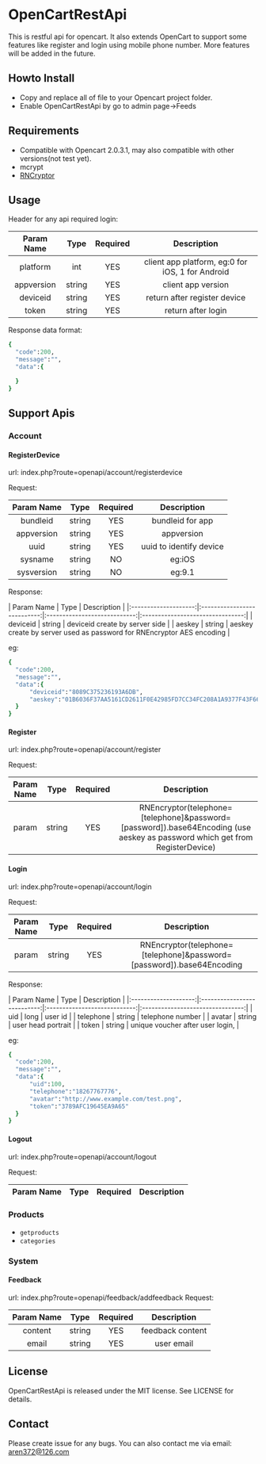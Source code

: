 # OpenCartRestApi
This is restful api for opencart. It also extends OpenCart to support some features like register and login using mobile phone number. More features will be added in the future.
  
## Howto Install

- Copy and replace all of file to your Opencart project folder.
- Enable OpenCartRestApi by go to admin page->Feeds

## Requirements

- Compatible with Opencart 2.0.3.1, may also compatible with other versions(not test yet).
- mcrypt
- [RNCryptor](https://github.com/RNCryptor/RNCryptor)

## Usage
  Header for any api required login:
  
| Param Name | Type  | Required  | Description  |
|:--------------------:|:---------------------------:|:----------------------------:|:--------------------------------:|
| platform | int  | YES  | client app platform, eg:0 for iOS, 1 for Android |
| appversion | string  | YES  | client app version|
| deviceid | string  | YES  | return after register device|
| token | string  | YES  | return after login|
  
  Response data format:
  ```ruby
  {
	"code":200,
	"message":"",
	"data":{

	}
}
```
## Support Apis

### Account
#### RegisterDevice
  url: index.php?route=openapi/account/registerdevice
  
  Request:
  
| Param Name | Type  | Required  | Description  |
|:--------------------:|:---------------------------:|:----------------------------:|:--------------------------------:|
| bundleid | string  | YES  | bundleid for app  |
| appversion | string  | YES  | appversion  |
| uuid | string  | YES  | uuid to identify device |
| sysname | string  | NO  | eg:iOS |
| sysversion | string  | NO  | eg:9.1 |

  Response:
  
| Param Name | Type  | Description  |
|:--------------------:|:---------------------------:|:----------------------------:|:--------------------------------:|
| deviceid | string | deviceid create by server side  |
| aeskey | string | aeskey create by server used as password for RNEncryptor AES encoding |

  eg:
  ```ruby
{
	"code":200,
	"message":"",
	"data":{
		"deviceid":"8089C375236193A6DB",
		"aeskey":"01B6036F37AA5161CD2611F0E42985FD7CC34FC208A1A9377F43F66EA40763E3"
	}
}
```

#### Register
  url: index.php?route=openapi/account/register
  
  Request:
  
| Param Name | Type  | Required  | Description  |
|:--------------------:|:---------------------------:|:----------------------------:|:--------------------------------:|
| param | string  | YES  | RNEncryptor(telephone=[telephone]&password=[password]).base64Encoding (use aeskey as password which get from RegisterDevice)|

#### Login
  url: index.php?route=openapi/account/login
  
  Request:
  
| Param Name | Type  | Required  | Description  |
|:--------------------:|:---------------------------:|:----------------------------:|:--------------------------------:|
| param | string  | YES  | RNEncryptor(telephone=[telephone]&password=[password]).base64Encoding |
  
  Response:
  
| Param Name | Type  | Description  |
|:--------------------:|:---------------------------:|:----------------------------:|:--------------------------------:|
| uid | long | user id  |
| telephone | string | telephone number |
| avatar | string | user head portrait |
| token | string | unique voucher after user login,  |

  eg:
  ```ruby
{
	"code":200,
	"message":"",
	"data":{
		"uid":100,
		"telephone":"18267767776",
		"avatar":"http://www.example.com/test.png",
		"token":"3789AFC19645EA9A65"
	}
}
```
#### Logout
  url: index.php?route=openapi/account/logout

  Request:
  
| Param Name | Type  | Required  | Description  |
|:--------------------:|:---------------------------:|:----------------------------:|:--------------------------------:|

### Products
- `getproducts`
- `categories`

### System
#### Feedback
url: index.php?route=openapi/feedback/addfeedback
  Request:
  
| Param Name | Type  | Required  | Description  |
|:--------------------:|:---------------------------:|:----------------------------:|:--------------------------------:|
| content | string  | YES  | feedback content |
| email | string  | YES  | user email |

## License
OpenCartRestApi is released under the MIT license. See LICENSE for details.

## Contact
Please create issue for any bugs. You can also contact me via email: aren372@126.com
